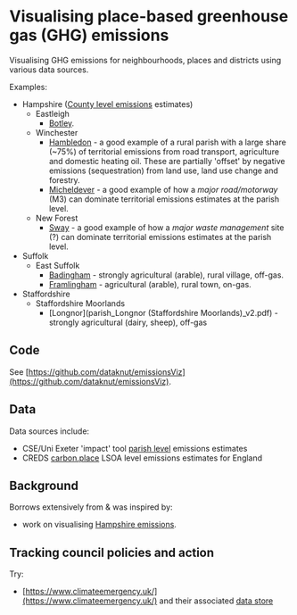 # Visualising place-based greenhouse gas (GHG) emissions

Visualising GHG emissions for neighbourhoods, places and districts using various data sources.

Examples:

 * Hampshire ([County level emissions](https://hcc-ccecf-datagroup.github.io/hampshire-ghg-emissions/rmd/Hampshire_County_GHG_Emissions_v1.1.html) estimates)
   * Eastleigh
      * [Botley](parish_Botley_v2.pdf).
   * Winchester
      * [Hambledon](parish_Hambledon%20(Winchester)_v2.pdf) - a good example of a rural parish with a large share (~75%) of territorial emissions from road transport, agriculture and domestic heating oil. These are partially 'offset' by negative emissions (sequestration) from land use, land use change and forestry.
      * [Micheldever](parish_Micheldever_v2.pdf) - a good example of how a _major road/motorway_ (M3) can dominate territorial emissions estimates at the parish level.
   * New Forest
      * [Sway](parish_Sway_v2.pdf) - a good example of how a _major waste management_ site (?) can dominate territorial emissions estimates at the parish level.
 * Suffolk
   * East Suffolk
      * [Badingham](parish_Badingham_v2.pdf) - strongly agricultural (arable), rural village, off-gas.
      * [Framlingham](parish_Framlingham_v2.pdf) - agricultural (arable), rural town, on-gas.
 * Staffordshire
   * Staffordshire Moorlands
      * [Longnor](parish_Longnor (Staffordshire Moorlands)_v2.pdf) - strongly agricultural (dairy, sheep), off-gas

## Code

See [https://github.com/dataknut/emissionsViz](https://github.com/dataknut/emissionsViz).

## Data

Data sources include:

 * CSE/Uni Exeter 'impact' tool [parish level](https://impact-tool.org.uk/download) emissions estimates
 * CREDS [carbon.place](https://www.carbon.place/data/) LSOA level emissions estimates for England


## Background

Borrows extensively from & was inspired by:

 * work on visualising [Hampshire emissions](https://hcc-ccecf-datagroup.github.io/hampshire-ghg-emissions/).
 
## Tracking council policies and action

Try:

  * [https://www.climateemergency.uk/](https://www.climateemergency.uk/) and their associated [data store](https://data.climateemergency.uk/)
